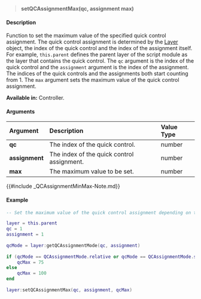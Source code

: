 >**setQCAssignmentMax(qc, assignment max)**

#### Description

Function to set the maximum value of the specified quick control assignment. The quick control assignment is determined by the [Layer](./Layer.md) object, the index of the quick control and the index of the assignment itself. For example, ``this.parent`` defines the parent layer of the script module as the layer that contains the quick control. The ``qc`` argument is the index of the quick control and the ``assignment`` argument is the index of the assignment. The indices of the quick controls and the assignments both start counting from 1. The ``max`` argument sets the maximum value of the quick control assignment.

**Available in:** Controller.

#### Arguments

|Argument|Description|Value Type|
|:-|:-|:-|
|**qc**|The index of the quick control.|number|
|**assignment**|The index of the quick control assignment.|number|
|**max**|The maximum value to be set.|number|

{{#include _QCAssignmentMinMax-Note.md}}

#### Example

```lua
-- Set the maximum value of the quick control assignment depending on the mode.

layer = this.parent
qc = 1
assignment = 1
  
qcMode = layer:getQCAssignmentMode(qc, assignment)
  
if (qcMode == QCAssignmentMode.relative or qcMode == QCAssignmentMode.switchRelative) then
    qcMax = 75
else
    qcMax = 100
end
    
layer:setQCAssignmentMax(qc, assignment, qcMax)
```

